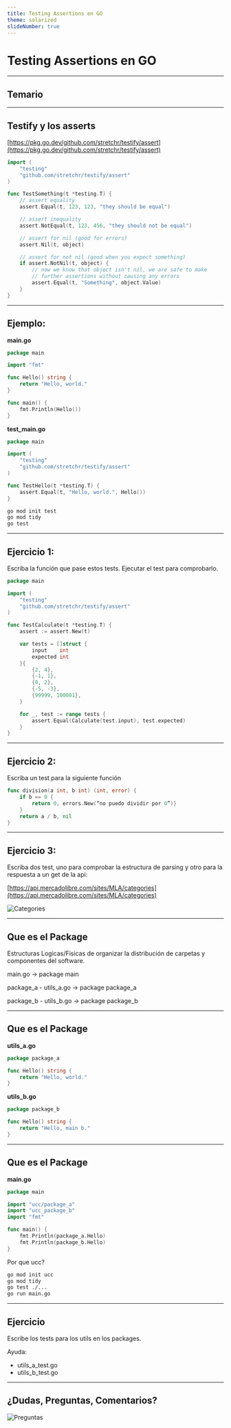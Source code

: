 ```yaml
---
title: Testing Assertions en GO
theme: solarized
slideNumber: true
---
```


# Testing Assertions en GO

---

## Temario

---

## Testify y los asserts

[https://pkg.go.dev/github.com/stretchr/testify/assert](https://pkg.go.dev/github.com/stretchr/testify/assert)

```go []
import (
    "testing"
    "github.com/stretchr/testify/assert"
)

func TestSomething(t *testing.T) {
    // assert equality
    assert.Equal(t, 123, 123, "they should be equal")

    // assert inequality
    assert.NotEqual(t, 123, 456, "they should not be equal")

    // assert for nil (good for errors)
    assert.Nil(t, object)

    // assert for not nil (good when you expect something)
    if assert.NotNil(t, object) {
        // now we know that object isn't nil, we are safe to make
        // further assertions without causing any errors
        assert.Equal(t, "Something", object.Value)
    }
}
```

---

## Ejemplo:

<!-- .slide: style="font-size: 0.60em" -->

**main.go**

```go []
package main

import "fmt"

func Hello() string {
    return "Hello, world."
}

func main() {
    fmt.Println(Hello())
}
```

**test_main.go**

```go []
package main

import (
    "testing"
    "github.com/stretchr/testify/assert"
)

func TestHello(t *testing.T) {
    assert.Equal(t, "Hello, world.", Hello())
}
```

```bash
go mod init test
go mod tidy
go test
```

---

## Ejercicio 1:

Escriba la función que pase estos tests. Ejecutar el test para comprobarlo.

```go []
package main

import (
    "testing"
    "github.com/stretchr/testify/assert"
)

func TestCalculate(t *testing.T) {
    assert := assert.New(t)

    var tests = []struct {
        input    int
        expected int
    }{
        {2, 4},
        {-1, 1},
        {0, 2},
        {-5, -3},
        {99999, 100001},
    }

    for _, test := range tests {
        assert.Equal(Calculate(test.input), test.expected)
    }
}
```

---

## Ejercicio 2:

Escriba un test para la siguiente función

```go []
func division(a int, b int) (int, error) {
	if b == 0 {
		return 0, errors.New(“no puedo dividir por 0”)}
	}
	return a / b, nil
}
```

---

## Ejercicio 3:

Escriba dos test, uno para comprobar la estructura de parsing y otro para la respuesta a un get de
la api:

[https://api.mercadolibre.com/sites/MLA/categories](https://api.mercadolibre.com/sites/MLA/categories)

![Categories](images/go/categories.png)

---

## Que es el Package

Estructuras Logicas/Fisicas de organizar la distribución de carpetas y
componentes del software.

main.go -> package main

package_a - utils_a.go -> package package_a

package_b - utils_b.go -> package package_b

---

## Que es el Package

**utils_a.go**

```go []
package package_a

func Hello() string {
    return "Hello, world."
}
```

**utils_b.go**

```go []
package package_b

func Hello() string {
    return "Hello, main b."
}
```

---

## Que es el Package

<!-- .slide: style="font-size: 0.80em" -->

**main.go**

```go []
package main

import "ucc/package_a"
import "ucc_package_b"
import "fmt"

func main() {
    fmt.Println(package_a.Hello)
	fmt.Println(package_b.Hello)
}
```

Por que ucc?

```bash
go mod init ucc
go mod tidy
go test ./...
go run main.go
```

---

## Ejercicio

Escribe los tests para los utils en los packages.

Ayuda:

- utils_a_test.go
- utils_b_test.go

---

## ¿Dudas, Preguntas, Comentarios?

![Preguntas](images/pregunta.gif)
